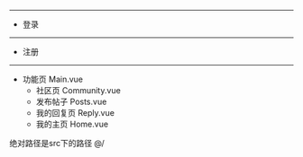 ----------------------------------------------------------------
- 登录
----------------------------------------------------------------
- 注册
----------------------------------------------------------------
- 功能页 Main.vue
  - 社区页 Community.vue
  - 发布帖子 Posts.vue
  - 我的回复页 Reply.vue
  - 我的主页 Home.vue


绝对路径是src下的路径 @/